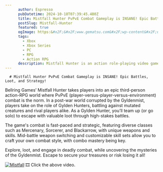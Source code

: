 ```yaml
---
      author: Espresso
      pubDatetime: 2024-10-18T07:39:45.480Z
      title: Mistfall Hunter PvPvE Combat Gameplay is INSANE! Epic Battles, Loot, and Strategy!
      postSlug: Mistfall-Hunter
      featured: true
      ogImage: https:&#x2F;&#x2F;www.gematsu.com&#x2F;wp-content&#x2F;uploads&#x2F;2024&#x2F;10&#x2F;Game-Page-Featured_Mistfall-Hunter-Inits.jpg
      tags: 
        - Xbox
        - Xbox Series
        - PC
        - RPG
        - Action RPG
      description: Mistfall Hunter is an action role-playing video game developed and published by Bellring Games. About Mistfall Hunter is a third-person action player-versus-player-versus-environment extraction RPG…
---
```

      # Mistfall Hunter PvPvE Combat Gameplay is INSANE! Epic Battles, Loot, and Strategy!
Bellring Games’ Mistfall Hunter takes players into an epic third-person action-RPG world where PvPvE (player-versus-player-versus-environment) combat is the norm. In a post-war world corrupted by the Gyldenmist, players take on the role of Gylden Hunters, battling against mutated creatures and rival players alike. As a Gylden Hunter, you’ll team up (or go solo) to escape with valuable loot through high-stakes battles.

The game&#39;s combat is fast-paced and strategic, featuring diverse classes such as Mercenary, Sorcerer, and Blackarrow, with unique weapons and skills. Mid-battle weapon switching and customizable skill sets allow you to craft your own combat style, with combo mastery being key.

Explore, loot, and engage in deadly combat, while uncovering the mysteries of the Gyldenmist. Escape to secure your treasures or risk losing it all!

[![Mistfall](http:&#x2F;&#x2F;img.youtube.com&#x2F;vi&#x2F;YiMyw3qVnVE&#x2F;0.jpg)](http:&#x2F;&#x2F;www.youtube.com&#x2F;watch?v&#x3D;YiMyw3qVnVE)
   🎞️ Click the above video. 

    